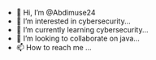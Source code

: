 - 👋 Hi, I’m @Abdimuse24
- 👀 I’m interested in cybersecurity...
- 🌱 I’m currently learning cybersecurity...
- 💞️ I’m looking to collaborate on java...
- 📫 How to reach me ...

<!---
Abdimuse24/Abdimuse24 is a ✨ special ✨ repository because its `README.md` (this file) appears on your GitHub profile.
You can click the Preview link to take a look at your changes.
--->
